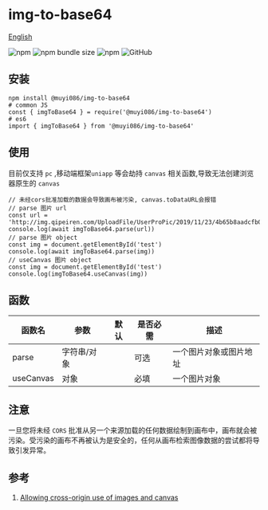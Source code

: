 # img-to-base64

[English](./README.md 'English')

![npm](https://img.shields.io/npm/v/@muyi086/img-to-base64) ![npm bundle size](https://img.shields.io/bundlephobia/min/@muyi086/img-to-base64) ![npm](https://img.shields.io/npm/dt/@muyi086/img-to-base64) ![GitHub](https://img.shields.io/github/license/MuYi086/npm_package)

## 安装
```SHELL
npm install @muyi086/img-to-base64
# common JS
const { imgToBase64 } = require('@muyi086/img-to-base64')
# es6
import { imgToBase64 } from '@muyi086/img-to-base64'
```

## 使用
目前仅支持 `pc` ,移动端框架`uniapp` 等会劫持 `canvas` 相关函数,导致无法创建浏览器原生的 `canvas`

```JS
// 未经cors批准加载的数据会导致画布被污染, canvas.toDataURL会报错
// parse 图片 url
const url = 'http://img.qipeiren.com/UploadFile/UserProPic/2019/11/23/4b65b8aadcfb0ac65a91.jpg'
console.log(await imgToBase64.parse(url))
// parse 图片 object
const img = document.getElementById('test')
console.log(await imgToBase64.parse(img))
// useCanvas 图片 object
const img = document.getElementById('test')
console.log(imgToBase64.useCanvas(img))
```

## 函数

函数名|参数|默认|是否必需|描述|
--|--|--|--|--|
parse|字符串/对象||可选|一个图片对象或图片地址|
useCanvas|对象||必填|一个图片对象|

## 注意
一旦您将未经 `CORS` 批准从另一个来源加载的任何数据绘制到画布中，画布就会被污染。受污染的画布不再被认为是安全的，任何从画布检索图像数据的尝试都将导致引发异常。

## 参考
1. [Allowing cross-origin use of images and canvas](https://developer.mozilla.org/en-US/docs/Web/HTML/CORS_enabled_image 'Allowing cross-origin use of images and canvas')
